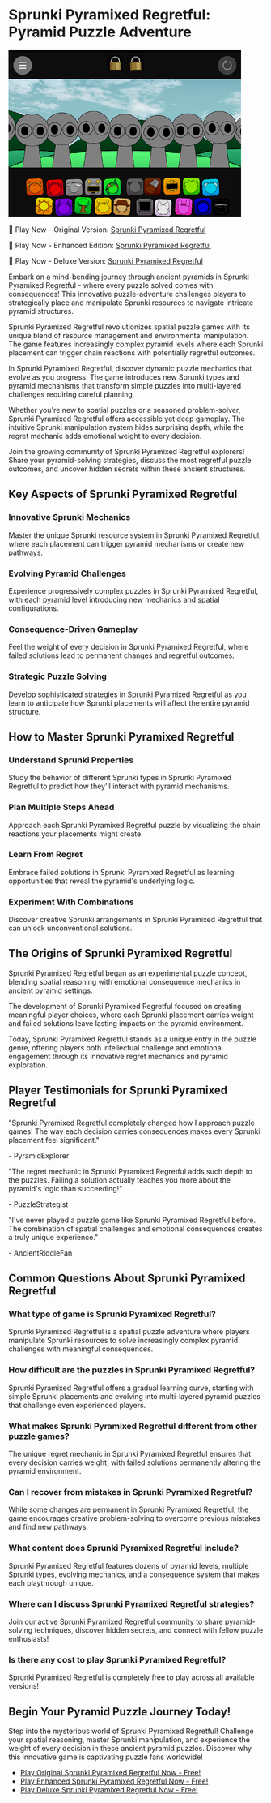 # Sprunki Pyramixed Regretful: Pyramid Puzzle Adventure

![Sprunki Pyramixed Regretful](https://raw.githubusercontent.com/sprunkiscrunkly/sprunki-pyramixed-regretful/refs/heads/main/sprunki-pyramixed-regretful.png "Sprunki Pyramixed Regretful")

🔺 Play Now - Original Version: [Sprunki Pyramixed Regretful](https://sprunksters.com/sprunki-pyramixed-regretful/ "Sprunki Pyramixed Regretful")

🔺 Play Now - Enhanced Edition: [Sprunki Pyramixed Regretful](https://sprunkiscrunkly.com/sprunki-pyramixed-regretful/ "Sprunki Pyramixed Regretful")

🔺 Play Now - Deluxe Version: [Sprunki Pyramixed Regretful](https://sprunkipyramixed.com/sprunki-pyramixed-regretful/ "Sprunki Pyramixed Regretful")

Embark on a mind-bending journey through ancient pyramids in Sprunki Pyramixed Regretful - where every puzzle solved comes with consequences! This innovative puzzle-adventure challenges players to strategically place and manipulate Sprunki resources to navigate intricate pyramid structures.

Sprunki Pyramixed Regretful revolutionizes spatial puzzle games with its unique blend of resource management and environmental manipulation. The game features increasingly complex pyramid levels where each Sprunki placement can trigger chain reactions with potentially regretful outcomes.

In Sprunki Pyramixed Regretful, discover dynamic puzzle mechanics that evolve as you progress. The game introduces new Sprunki types and pyramid mechanisms that transform simple puzzles into multi-layered challenges requiring careful planning.

Whether you're new to spatial puzzles or a seasoned problem-solver, Sprunki Pyramixed Regretful offers accessible yet deep gameplay. The intuitive Sprunki manipulation system hides surprising depth, while the regret mechanic adds emotional weight to every decision.

Join the growing community of Sprunki Pyramixed Regretful explorers! Share your pyramid-solving strategies, discuss the most regretful puzzle outcomes, and uncover hidden secrets within these ancient structures.

## Key Aspects of Sprunki Pyramixed Regretful

### Innovative Sprunki Mechanics

Master the unique Sprunki resource system in Sprunki Pyramixed Regretful, where each placement can trigger pyramid mechanisms or create new pathways.

### Evolving Pyramid Challenges

Experience progressively complex puzzles in Sprunki Pyramixed Regretful, with each pyramid level introducing new mechanics and spatial configurations.

### Consequence-Driven Gameplay

Feel the weight of every decision in Sprunki Pyramixed Regretful, where failed solutions lead to permanent changes and regretful outcomes.

### Strategic Puzzle Solving

Develop sophisticated strategies in Sprunki Pyramixed Regretful as you learn to anticipate how Sprunki placements will affect the entire pyramid structure.

## How to Master Sprunki Pyramixed Regretful

### Understand Sprunki Properties

Study the behavior of different Sprunki types in Sprunki Pyramixed Regretful to predict how they'll interact with pyramid mechanisms.

### Plan Multiple Steps Ahead

Approach each Sprunki Pyramixed Regretful puzzle by visualizing the chain reactions your placements might create.

### Learn From Regret

Embrace failed solutions in Sprunki Pyramixed Regretful as learning opportunities that reveal the pyramid's underlying logic.

### Experiment With Combinations

Discover creative Sprunki arrangements in Sprunki Pyramixed Regretful that can unlock unconventional solutions.

## The Origins of Sprunki Pyramixed Regretful

Sprunki Pyramixed Regretful began as an experimental puzzle concept, blending spatial reasoning with emotional consequence mechanics in ancient pyramid settings.

The development of Sprunki Pyramixed Regretful focused on creating meaningful player choices, where each Sprunki placement carries weight and failed solutions leave lasting impacts on the pyramid environment.

Today, Sprunki Pyramixed Regretful stands as a unique entry in the puzzle genre, offering players both intellectual challenge and emotional engagement through its innovative regret mechanics and pyramid exploration.

## Player Testimonials for Sprunki Pyramixed Regretful

"Sprunki Pyramixed Regretful completely changed how I approach puzzle games! The way each decision carries consequences makes every Sprunki placement feel significant."

\- PyramidExplorer

"The regret mechanic in Sprunki Pyramixed Regretful adds such depth to the puzzles. Failing a solution actually teaches you more about the pyramid's logic than succeeding!"

\- PuzzleStrategist

"I've never played a puzzle game like Sprunki Pyramixed Regretful before. The combination of spatial challenges and emotional consequences creates a truly unique experience."

\- AncientRiddleFan

## Common Questions About Sprunki Pyramixed Regretful

### What type of game is Sprunki Pyramixed Regretful?

Sprunki Pyramixed Regretful is a spatial puzzle adventure where players manipulate Sprunki resources to solve increasingly complex pyramid challenges with meaningful consequences.

### How difficult are the puzzles in Sprunki Pyramixed Regretful?

Sprunki Pyramixed Regretful offers a gradual learning curve, starting with simple Sprunki placements and evolving into multi-layered pyramid puzzles that challenge even experienced players.

### What makes Sprunki Pyramixed Regretful different from other puzzle games?

The unique regret mechanic in Sprunki Pyramixed Regretful ensures that every decision carries weight, with failed solutions permanently altering the pyramid environment.

### Can I recover from mistakes in Sprunki Pyramixed Regretful?

While some changes are permanent in Sprunki Pyramixed Regretful, the game encourages creative problem-solving to overcome previous mistakes and find new pathways.

### What content does Sprunki Pyramixed Regretful include?

Sprunki Pyramixed Regretful features dozens of pyramid levels, multiple Sprunki types, evolving mechanics, and a consequence system that makes each playthrough unique.

### Where can I discuss Sprunki Pyramixed Regretful strategies?

Join our active Sprunki Pyramixed Regretful community to share pyramid-solving techniques, discover hidden secrets, and connect with fellow puzzle enthusiasts!

### Is there any cost to play Sprunki Pyramixed Regretful?

Sprunki Pyramixed Regretful is completely free to play across all available versions!

## Begin Your Pyramid Puzzle Journey Today!

Step into the mysterious world of Sprunki Pyramixed Regretful! Challenge your spatial reasoning, master Sprunki manipulation, and experience the weight of every decision in these ancient pyramid puzzles. Discover why this innovative game is captivating puzzle fans worldwide!

- [Play Original Sprunki Pyramixed Regretful Now - Free!](https://sprunksters.com/sprunki-pyramixed-regretful/)
- [Play Enhanced Sprunki Pyramixed Regretful Now - Free!](https://sprunkiscrunkly.com/sprunki-pyramixed-regretful/)
- [Play Deluxe Sprunki Pyramixed Regretful Now - Free!](https://sprunkipyramixed.com/sprunki-pyramixed-regretful/)
